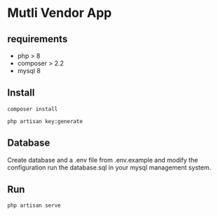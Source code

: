 # Mutli Vendor App

## requirements
- php > 8
- composer > 2.2
- mysql 8

## Install 
```
composer install
```

```
php artisan key:generate
```

## Database
Create database and a .env file from .env.example and modify the configuration
run the database.sql in your mysql management system.

## Run 
```
php artisan serve
```
